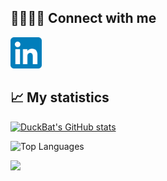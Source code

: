 ## 🫱🏻‍🫲🏿 Connect with me

<a href="https://www.linkedin.com/in/dangchan/">
    <img src="/icons/LinkedIn_icon.svg.png" style="width: 50px; height: 50px;" title="linkedin" >
</a>


## 📈 My statistics

[![DuckBat's GitHub stats](https://github-readme-stats.vercel.app/api?username=duckbat&show_icons=true&theme=dracula&rank_icon=github)](https://github.com/duckbat?tab=repositories)

![Top Languages](https://github-readme-stats.vercel.app/api/top-langs/?username=duckbat&layout=compact&theme=dracula)

![](https://komarev.com/ghpvc/?username=duckbat)